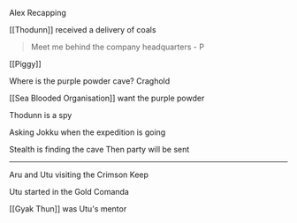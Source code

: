 
Alex Recapping

[[Thodunn]] received a delivery of coals

> Meet me behind the company headquarters - P

[[Piggy]]

Where is the purple powder cave?
Craghold

[[Sea Blooded Organisation]] want the purple powder

Thodunn is a spy

Asking Jokku when the expedition is going

Stealth is finding the cave
Then party will be sent

<hr>

Aru and Utu visiting the Crimson Keep

Utu started in the Gold Comanda

[[Gyak Thun]] was Utu's mentor


